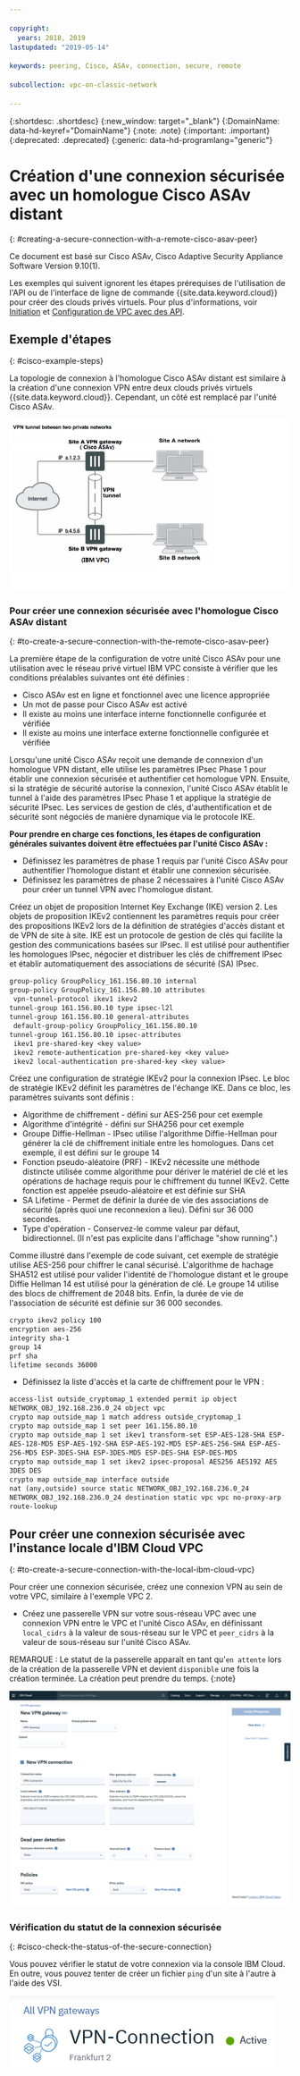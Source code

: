 ```yaml
---

copyright:
  years: 2018, 2019
lastupdated: "2019-05-14"

keywords: peering, Cisco, ASAv, connection, secure, remote

subcollection: vpc-on-classic-network

---
```


{:shortdesc: .shortdesc} 
{:new_window: target="_blank"} 
{:DomainName: data-hd-keyref="DomainName"} 
{:note: .note} 
{:important: .important} 
{:deprecated: .deprecated} 
{:generic: data-hd-programlang="generic"}

# Création d'une connexion sécurisée avec un homologue Cisco ASAv distant
{: #creating-a-secure-connection-with-a-remote-cisco-asav-peer}

Ce document est basé sur Cisco ASAv, Cisco Adaptive Security Appliance Software Version 9.10(1).

Les exemples qui suivent ignorent les étapes prérequises de l'utilisation de l'API ou de l'interface de ligne de commande {{site.data.keyword.cloud}} pour créer des clouds privés virtuels. Pour plus d'informations, voir [Initiation](/docs/vpc-on-classic?topic=vpc-on-classic-getting-started) et [Configuration de VPC avec des API](/docs/vpc-on-classic?topic=vpc-on-classic-creating-a-vpc-using-the-rest-apis).

## Exemple d'étapes
{: #cisco-example-steps}

La topologie de connexion à l'homologue Cisco ASAv distant est similaire à la création d'une connexion VPN entre deux clouds privés virtuels {{site.data.keyword.cloud}}. Cependant, un côté est remplacé par l'unité Cisco ASAv.

![entrer la description de l'image ici](./images/vpc-vpn-asav-figure.png)

### Pour créer une connexion sécurisée avec l'homologue Cisco ASAv distant
{: #to-create-a-secure-connection-with-the-remote-cisco-asav-peer}

La première étape de la configuration de votre unité Cisco ASAv pour une utilisation avec le réseau privé virtuel IBM VPC consiste à vérifier que les conditions préalables suivantes ont été définies :

* Cisco ASAv est en ligne et fonctionnel avec une licence appropriée
* Un mot de passe pour Cisco ASAv est activé
* Il existe au moins une interface interne fonctionnelle configurée et vérifiée
* Il existe au moins une interface externe fonctionnelle configurée et vérifiée

Lorsqu'une unité Cisco ASAv reçoit une demande de connexion d'un homologue VPN distant, elle utilise les paramètres IPsec Phase 1 pour établir une connexion sécurisée et authentifier cet homologue VPN. Ensuite, si la stratégie de sécurité autorise la connexion, l'unité Cisco ASAv établit le tunnel à l'aide des paramètres IPsec Phase 1 et applique la stratégie de sécurité IPsec. Les services de gestion de clés, d'authentification et de sécurité sont négociés de manière dynamique via le protocole IKE.

**Pour prendre en charge ces fonctions, les étapes de configuration générales suivantes doivent être effectuées par l'unité Cisco ASAv :**

* Définissez les paramètres de phase 1 requis par l'unité Cisco ASAv pour authentifier l'homologue distant et établir une connexion sécurisée.
* Définissez les paramètres de phase 2 nécessaires à l'unité Cisco ASAv pour créer un tunnel VPN avec l'homologue distant.

Créez un objet de proposition Internet Key Exchange (IKE) version 2. Les objets de proposition IKEv2 contiennent les paramètres requis pour créer des propositions IKEv2 lors de la définition de stratégies d'accès distant et de VPN de site à site. IKE est un protocole de gestion de clés qui facilite la gestion des communications basées sur IPsec. Il est utilisé pour authentifier les homologues IPsec, négocier et distribuer les clés de chiffrement IPsec et établir automatiquement des associations de sécurité (SA) IPsec. 

```
group-policy GroupPolicy_161.156.80.10 internal
group-policy GroupPolicy_161.156.80.10 attributes
 vpn-tunnel-protocol ikev1 ikev2 
tunnel-group 161.156.80.10 type ipsec-l2l
tunnel-group 161.156.80.10 general-attributes
 default-group-policy GroupPolicy_161.156.80.10
tunnel-group 161.156.80.10 ipsec-attributes
 ikev1 pre-shared-key <key value>
 ikev2 remote-authentication pre-shared-key <key value>
 ikev2 local-authentication pre-shared-key <key value>
```

Créez une configuration de stratégie IKEv2 pour la connexion IPsec. Le bloc de stratégie IKEv2 définit les paramètres de l'échange IKE. Dans ce bloc, les paramètres suivants sont définis :
* Algorithme de chiffrement - défini sur AES-256 pour cet exemple
* Algorithme d'intégrité - défini sur SHA256 pour cet exemple
* Groupe Diffie-Hellman - IPsec utilise l'algorithme Diffie-Hellman pour générer la clé de chiffrement initiale entre les homologues. Dans cet exemple, il est défini sur le groupe 14
* Fonction pseudo-aléatoire (PRF) - IKEv2 nécessite une méthode distincte utilisée comme algorithme pour dériver le matériel de clé et les opérations de hachage requis pour le chiffrement du tunnel IKEv2. Cette fonction est appelée pseudo-aléatoire et est définie sur SHA
* SA Lifetime - Permet de définir la durée de vie des associations de sécurité (après quoi une reconnexion a lieu). Défini sur 36 000 secondes.
* Type d'opération - Conservez-le comme valeur par défaut, bidirectionnel. (Il n'est pas explicite dans l'affichage "show running".)

Comme illustré dans l'exemple de code suivant, cet exemple de stratégie utilise AES-256 pour chiffrer le canal sécurisé. L'algorithme de hachage SHA512 est utilisé pour valider l'identité de l'homologue distant et le groupe Diffie Hellman 14 est utilisé pour la génération de clé. Le groupe 14 utilise des blocs de chiffrement de 2048 bits. Enfin, la durée de vie de l'association de sécurité est définie sur 36 000 secondes.

```
crypto ikev2 policy 100
encryption aes-256
integrity sha-1
group 14
prf sha
lifetime seconds 36000
```

* Définissez la liste d'accès et la carte de chiffrement pour le VPN :

```
access-list outside_cryptomap_1 extended permit ip object NETWORK_OBJ_192.168.236.0_24 object vpc 
crypto map outside_map 1 match address outside_cryptomap_1
crypto map outside_map 1 set peer 161.156.80.10 
crypto map outside_map 1 set ikev1 transform-set ESP-AES-128-SHA ESP-AES-128-MD5 ESP-AES-192-SHA ESP-AES-192-MD5 ESP-AES-256-SHA ESP-AES-256-MD5 ESP-3DES-SHA ESP-3DES-MD5 ESP-DES-SHA ESP-DES-MD5
crypto map outside_map 1 set ikev2 ipsec-proposal AES256 AES192 AES 3DES DES
crypto map outside_map interface outside
nat (any,outside) source static NETWORK_OBJ_192.168.236.0_24 NETWORK_OBJ_192.168.236.0_24 destination static vpc vpc no-proxy-arp route-lookup
```

## Pour créer une connexion sécurisée avec l'instance locale d'IBM Cloud VPC
{: #to-create-a-secure-connection-with-the-local-ibm-cloud-vpc}

Pour créer une connexion sécurisée, créez une connexion VPN au sein de votre VPC, similaire à l'exemple VPC 2.

* Créez une passerelle VPN sur votre sous-réseau VPC avec une connexion VPN entre le VPC et l'unité Cisco ASAv, en définissant `local_cidrs` à la valeur de sous-réseau sur le VPC et `peer_cidrs` à la valeur de sous-réseau sur l'unité Cisco ASAv.

REMARQUE : Le statut de la passerelle apparaît en tant qu'`en attente` lors de la création de la passerelle VPN et devient `disponible` une fois la création terminée. La création peut prendre du temps. 
{:note}


![entrer la description de l'image ici](./images/vpc-vpn-asav-connection.png)

### Vérification du statut de la connexion sécurisée
{: #cisco-check-the-status-of-the-secure-connection}

Vous pouvez vérifier le statut de votre connexion via la console IBM Cloud. En outre, vous pouvez tenter de créer un fichier `ping` d'un site à l'autre à l'aide des VSI.

![entrer la description de l'image ici](./images/vpc-vpn-asav-status.png)
